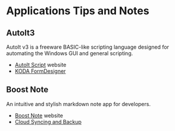 # Applications Tips and Notes

## AutoIt3

AutoIt v3 is a freeware BASIC-like scripting language designed for automating the Windows GUI and general scripting.

- [AutoIt Script](https://www.autoitscript.com/site/) website
- [KODA FormDesigner](http://koda.darkhost.ru/page.php?id=index)

## Boost Note

An intuitive and stylish markdown note app for developers.

- [Boost Note](https://boostnote.io/) website
- [Cloud Syncing and Backup](https://github.com/BoostIO/Boostnote/wiki/Cloud-Syncing-and-Backup)
